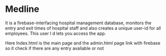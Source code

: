 # Medline
It is a firebase-interfacing hospital management database, monitors the entry and exit times of hospital staff  and also creates a unique user-id for all employees. This user I d lets you access the app.




Here Index.html is the main page 
and the admin.html page link with firebase so it check if there are any entry avaliable or not 

